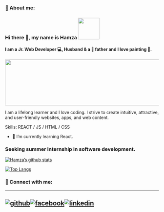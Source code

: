 ### 🚀 About me:
### Hi there 👋, my name is Hamza <img src="https://media.giphy.com/media/OqFpgF7bet1sRoCmpb/giphy.gif" width="70">


#### I am a Jr. Web Developer 💻, Husband & a 👲 father and I love painting 🎨.

<img src="https://user-images.githubusercontent.com/96953205/169472465-864879cc-df4e-4aac-be7a-4d98eb0dbd27.jpeg" width="1600" height="150">

I am a lifelong learner and I love coding. I strive to create intuitive, attractive, and user-friendly websites, apps, and web content. 

Skills: REACT / JS / HTML / CSS

- 🔭 I’m currently learning React. 
### Seeking summer Internship in software development.


[![Hamza’s github stats](https://github-readme-stats.vercel.app/api?username=gcteamdev)](https://github.com/gcteamdev)

[![Top Langs](https://github-readme-stats.vercel.app/api/top-langs/?username=gcteamdev&layout=compact)](https://github.com/gcteamdev)

### 🤝 Connect with me: 


[1]: http://www.github.com/gcteamdev/gcteamdev/edit/main/README.md
[2]: https://www.linkedin.com/in/g-hamza-choudhury-a5889722a/
[3]: https://www.facebook.com/profile.php?id=100077323763865

---
[![github](https://cloud.githubusercontent.com/assets/17016297/18839843/0e06a67a-83d2-11e6-993a-b35a182500e0.png)][1][![facebook](https://cloud.githubusercontent.com/assets/17016297/18839836/0a06deb4-83d2-11e6-8078-1d0974af0f63.png)][2][![linkedin](https://cloud.githubusercontent.com/assets/17016297/18839848/0fc7e74e-83d2-11e6-8c6a-277fc9d6e067.png)][3]
---

